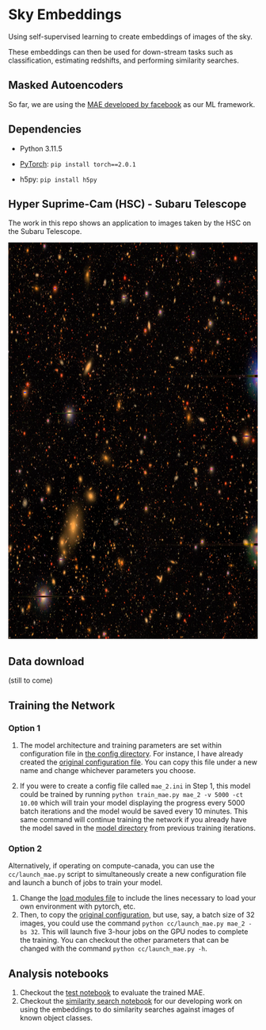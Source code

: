 # Sky Embeddings

Using self-supervised learning to create embeddings of images of the sky.

These embeddings can then be used for down-stream tasks such as classification, estimating redshifts, and performing similarity searches.

## Masked Autoencoders

So far, we are using the [MAE developed by facebook](https://github.com/facebookresearch/mae) as our ML framework.

## Dependencies

- Python 3.11.5

- [PyTorch](http://pytorch.org/): `pip install torch==2.0.1`

- h5py: `pip install h5py`

## Hyper Suprime-Cam (HSC) - Subaru Telescope

The work in this repo shows an application to images taken by the HSC on the Subaru Telescope.

<p align="center">
  <img width="800" height="800" src="./figures/hsc_subaru.jpg">
</p>

## Data download

(still to come)

## Training the Network

### Option 1

1. The model architecture and training parameters are set within configuration file in [the config directory](./configs). For instance, I have already created the [original configuration file](./configs/mae_1.ini). You can copy this file under a new name and change whichever parameters you choose.
  
2. If you were to create a config file called `mae_2.ini` in Step 1, this model could be trained by running `python train_mae.py mae_2 -v 5000 -ct 10.00` which will train your model displaying the progress every 5000 batch iterations and the model would be saved every 10 minutes. This same command will continue training the network if you already have the model saved in the [model directory](./models) from previous training iterations. 

### Option 2

Alternatively, if operating on compute-canada, you can use the `cc/launch_mae.py` script to simultaneously create a new configuration file and launch a bunch of jobs to train your model. 

1. Change the [load modules file](./cc/module_loads.txt) to include the lines necessary to load your own environment with pytorch, etc. 
2. Then, to copy the [original configuration](./configs/mae_1.ini), but use, say, a batch size of 32 images, you could use the command `python cc/launch_mae.py mae_2 -bs 32`. This will launch five 3-hour jobs on the GPU nodes to complete the training. You can checkout the other parameters that can be changed with the command `python cc/launch_mae.py -h`.

## Analysis notebooks

1. Checkout the [test notebook](./test_mae.ipynb) to evaluate the trained MAE.
2. Checkout the [similarity search notebook](./latent_similarity.ipynb) for our developing work on using the embeddings to do similarity searches against images of known object classes.
